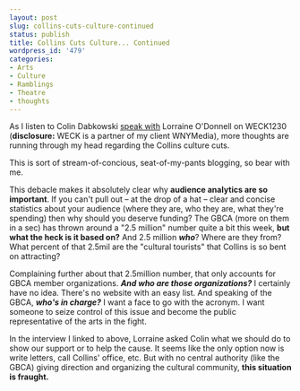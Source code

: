 ```yaml
---
layout: post
slug: collins-cuts-culture-continued
status: publish
title: Collins Cuts Culture... Continued
wordpress_id: '479'
categories:
- Arts
- Culture
- Ramblings
- Theatre
- thoughts
---
```


As I listen to Colin Dabkowski [speak with](http://wnymedia.net/weckintern/2010/09/good-morning-buffalo-thursday-september-30/) Lorraine O'Donnell on WECK1230 (**disclosure:** WECK is a partner of my client WNYMedia), more thoughts are running through my head regarding the Collins culture cuts.

This is sort of stream-of-concious, seat-of-my-pants blogging, so bear with me.

This debacle makes it absolutely clear why **audience analytics are so important**. If you can't pull out – at the drop of a hat – clear and concise statistics about your audience (where they are, who they are, what they're spending) then why should you deserve funding? The GBCA (more on them in a sec) has thrown around a "2.5 million" number quite a bit this week, **but what the heck is it based on?** And 2.5 million **_who_**? Where are they from? What percent of that 2.5mil are the "cultural tourists" that Collins is so bent on attracting?

Complaining further about that 2.5million number, that only accounts for GBCA member organizations. **_And who are those organizations?_** I certainly have no idea. There's no website with an easy list. And speaking of the GBCA, **_who's in charge?_** I want a face to go with the acronym. I want someone to seize control of this issue and become the public representative of the arts in the fight.

In the interview I linked to above, Lorraine asked Colin what we should do to show our support or to help the cause. It seems like the only option now is write letters, call Collins' office, etc. But with no central authority (like the GBCA) giving direction and organizing the cultural community, **this situation is fraught.**
